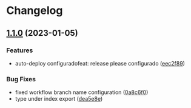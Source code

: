# Changelog

## [1.1.0](https://github.com/ICEI-PUC-Minas-PMV-SI/pmv-si-2022-2-e1-proj-web-t6-projeto-learning-platform/compare/ICEI-PUC-Minas-PMV-SI/pmv-si-2022-2-e1-proj-web-t6-projeto-learning-platform-v1.0.0...ICEI-PUC-Minas-PMV-SI/pmv-si-2022-2-e1-proj-web-t6-projeto-learning-platform-v1.1.0) (2023-01-05)


### Features

* auto-deploy configuradofeat: release please configurado ([eec2f89](https://github.com/ICEI-PUC-Minas-PMV-SI/pmv-si-2022-2-e1-proj-web-t6-projeto-learning-platform/commit/eec2f89dc0b34d54757aa73f6294c5ac0049d1ab))


### Bug Fixes

* fixed workflow branch name configuration ([0a8c6f0](https://github.com/ICEI-PUC-Minas-PMV-SI/pmv-si-2022-2-e1-proj-web-t6-projeto-learning-platform/commit/0a8c6f00f7e595129159efb61609b3680ec75683))
* type under index export ([dea5e8e](https://github.com/ICEI-PUC-Minas-PMV-SI/pmv-si-2022-2-e1-proj-web-t6-projeto-learning-platform/commit/dea5e8e03fffb35d3e3b5509bd1438344799f6b6))
